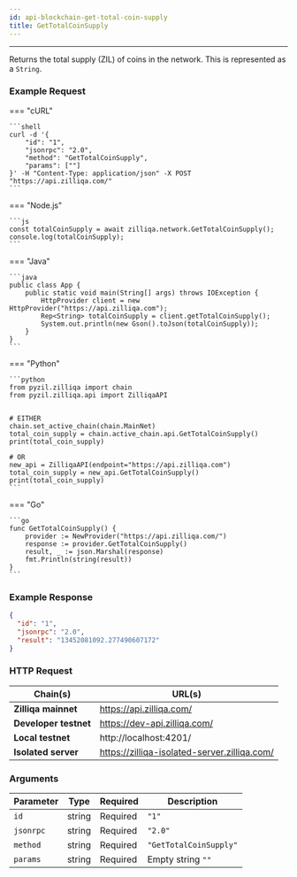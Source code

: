 ```yaml
---
id: api-blockchain-get-total-coin-supply
title: GetTotalCoinSupply
---
```


---

Returns the total supply (ZIL) of coins in the network. This is represented as a `String`.

### Example Request

=== "cURL"

    ```shell
    curl -d '{
        "id": "1",
        "jsonrpc": "2.0",
        "method": "GetTotalCoinSupply",
        "params": [""]
    }' -H "Content-Type: application/json" -X POST "https://api.zilliqa.com/"
    ```

=== "Node.js"

    ```js
    const totalCoinSupply = await zilliqa.network.GetTotalCoinSupply();
    console.log(totalCoinSupply);
    ```

=== "Java"

    ```java
    public class App {
        public static void main(String[] args) throws IOException {
            HttpProvider client = new HttpProvider("https://api.zilliqa.com");
            Rep<String> totalCoinSupply = client.getTotalCoinSupply();
            System.out.println(new Gson().toJson(totalCoinSupply));
        }
    }
    ```

=== "Python"

    ```python
    from pyzil.zilliqa import chain
    from pyzil.zilliqa.api import ZilliqaAPI


    # EITHER
    chain.set_active_chain(chain.MainNet)
    total_coin_supply = chain.active_chain.api.GetTotalCoinSupply()
    print(total_coin_supply)

    # OR
    new_api = ZilliqaAPI(endpoint="https://api.zilliqa.com")
    total_coin_supply = new_api.GetTotalCoinSupply()
    print(total_coin_supply)
    ```

=== "Go"

    ```go
    func GetTotalCoinSupply() {
    	provider := NewProvider("https://api.zilliqa.com/")
    	response := provider.GetTotalCoinSupply()
    	result, _ := json.Marshal(response)
    	fmt.Println(string(result))
    }
    ```

### Example Response

```json
{
  "id": "1",
  "jsonrpc": "2.0",
  "result": "13452081092.277490607172"
}
```

### HTTP Request

| Chain(s)              | URL(s)                                       |
| --------------------- | -------------------------------------------- |
| **Zilliqa mainnet**   | https://api.zilliqa.com/                     |
| **Developer testnet** | https://dev-api.zilliqa.com/                 |
| **Local testnet**     | http://localhost:4201/                       |
| **Isolated server**   | https://zilliqa-isolated-server.zilliqa.com/ |

### Arguments

| Parameter | Type   | Required | Description            |
| --------- | ------ | -------- | ---------------------- |
| `id`      | string | Required | `"1"`                  |
| `jsonrpc` | string | Required | `"2.0"`                |
| `method`  | string | Required | `"GetTotalCoinSupply"` |
| `params`  | string | Required | Empty string `""`      |
